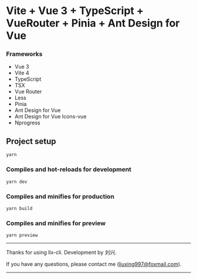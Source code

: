 # Vite +  Vue 3 + TypeScript + VueRouter +  Pinia + Ant Design for Vue

### Frameworks

- Vue 3
- Vite 4
- TypeScript
- TSX
- Vue Router
- Less
- Pinia
- Ant Design for Vue
- Ant Design for Vue Icons-vue
- Nprogress

## Project setup
```
yarn
```

### Compiles and hot-reloads for development
```
yarn dev
```

### Compiles and minifies for production
```
yarn build
```

### Compiles and minifies for preview
```
yarn preview
```

---
Thanks for using llx-cli. Development by 刘兴.

If you have any questions, please contact me (liuxing997@foxmail.com).

---
